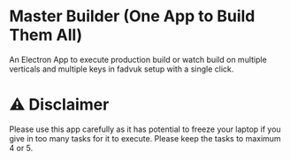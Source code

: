 # Master Builder (One App to Build Them All)

An Electron App to execute production build or watch build on multiple verticals and multiple keys in fadvuk setup with a single click. 

# :warning: Disclaimer

Please use this app carefully as it has potential to freeze your laptop if you give in too many tasks for it to execute. Please keep the tasks to maximum 4 or 5.
